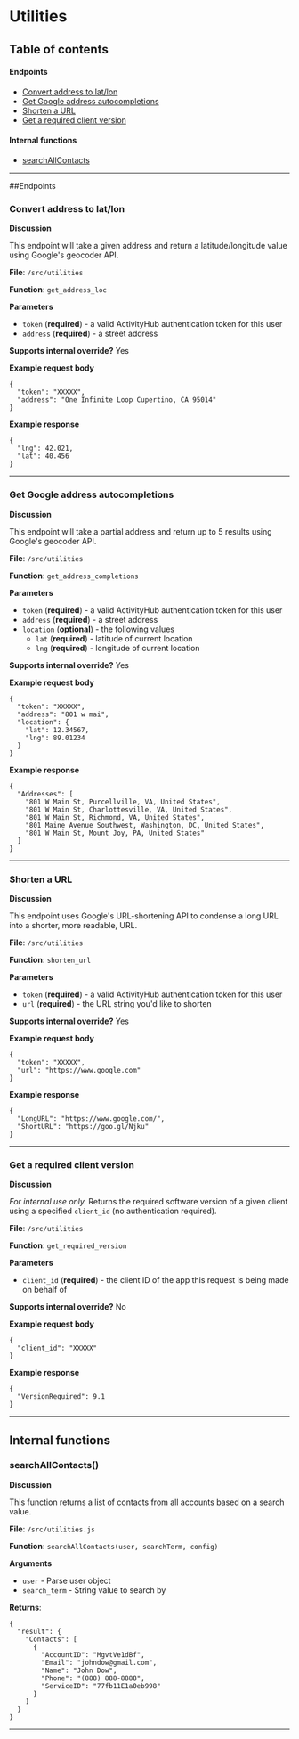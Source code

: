 # Utilities

## Table of contents
#### Endpoints
- [Convert address to lat/lon](../documentation/Utilities.md#convert-address-to-latlon)
- [Get Google address autocompletions](../documentation/Utilities.md#get-google-address-autocompletions)
- [Shorten a URL](../documentation/Utilities.md#shorten-a-url)
- [Get a required client version](../documentation/Utilities.md#get-a-required-client-version)

#### Internal functions
- [searchAllContacts](../documentation/Utilities.md#searchallcontacts)

***
##Endpoints
### Convert address to lat/lon
**Discussion**

This endpoint will take a given address and return a latitude/longitude value using Google's geocoder API.

**File**: `/src/utilities`

**Function**: `get_address_loc`

**Parameters**
- `token` (**required**) - a valid ActivityHub authentication token for this user
- `address` (**required**) - a street address 

**Supports internal override?** 
Yes

**Example request body**
```
{
  "token": "XXXXX",
  "address": "One Infinite Loop Cupertino, CA 95014"
}
```

**Example response**
```
{
  "lng": 42.021,
  "lat": 40.456
}
```
***
### Get Google address autocompletions
**Discussion**

This endpoint will take a partial address and return up to 5 results using Google's geocoder API.

**File**: `/src/utilities`

**Function**: `get_address_completions`

**Parameters**
- `token` (**required**) - a valid ActivityHub authentication token for this user
- `address` (**required**) - a street address 
- `location` (**optional**) - the following values
     - `lat` (**required**) - latitude of current location
     - `lng` (**required**) - longitude of current location

**Supports internal override?** 
Yes

**Example request body**
```
{
  "token": "XXXXX",
  "address": "801 w mai",
  "location": {
    "lat": 12.34567,
    "lng": 89.01234
  }
}
```

**Example response**
```
{
  "Addresses": [
    "801 W Main St, Purcellville, VA, United States",
    "801 W Main St, Charlottesville, VA, United States",
    "801 W Main St, Richmond, VA, United States",
    "801 Maine Avenue Southwest, Washington, DC, United States",
    "801 W Main St, Mount Joy, PA, United States"
  ]
}
```
***
### Shorten a URL
**Discussion**

This endpoint uses Google's URL-shortening API to condense a long URL into a shorter, more readable, URL.

**File**: `/src/utilities`

**Function**: `shorten_url`

**Parameters**
- `token` (**required**) - a valid ActivityHub authentication token for this user
- `url` (**required**) - the URL string you'd like to shorten

**Supports internal override?** 
Yes

**Example request body**
```
{
  "token": "XXXXX",
  "url": "https://www.google.com"
}
```

**Example response**
```
{
  "LongURL": "https://www.google.com/",
  "ShortURL": "https://goo.gl/Njku"
}
```
***
### Get a required client version
**Discussion**

*For internal use only.* Returns the required software version of a given client using a specified `client_id` (no authentication required).

**File**: `/src/utilities`

**Function**: `get_required_version`

**Parameters**
- `client_id` (**required**) - the client ID of the app this request is being made on behalf of

**Supports internal override?** 
No

**Example request body**
```
{
  "client_id": "XXXXX"
}
```

**Example response**
```
{
  "VersionRequired": 9.1
}
```
***
## Internal functions
### searchAllContacts()
**Discussion**

This function returns a list of contacts from all accounts based on a search value.

**File**: `/src/utilities.js`

**Function**: `searchAllContacts(user, searchTerm, config)`

**Arguments**
- `user` - Parse user object
- `search_term` - String value to search by

**Returns**: 
```
{
  "result": {
    "Contacts": [
      {
        "AccountID": "MgvtVe1dBf",
        "Email": "johndow@gmail.com",
        "Name": "John Dow",
        "Phone": "(888) 888-8888",
        "ServiceID": "77fb11E1a0eb998"
      }
    ]
  }
}
```
***

